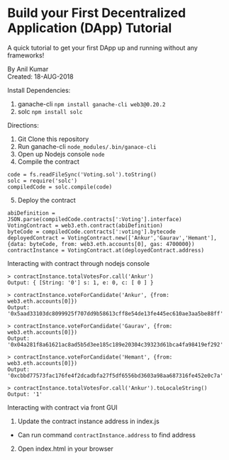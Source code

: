 # Build your First Decentralized Application (DApp) Tutorial

A quick tutorial to get your first DApp up and running without any frameworks!

By Anil Kumar <br/>
Created: 18-AUG-2018 <br/>

Install Dependencies:
1. ganache-cli ```npm install ganache-cli web3@0.20.2```
2. solc ```npm install solc```

Directions:
1. Git Clone this repository
2. Run ganache-cli ```node_modules/.bin/ganace-cli```
3. Open up Nodejs console ```node```
4. Compile the contract
  ```
  code = fs.readFileSync('Voting.sol').toString()
  solc = require('solc')
  compiledCode = solc.compile(code)
  ```

5. Deploy the contract
  ```
  abiDefinition = JSON.parse(compiledCode.contracts[':Voting'].interface)
  VotingContract = web3.eth.contract(abiDefinition)
  byteCode = compiledCode.contracts[':voting'].bytecode
  deployedContract = VotingContract.new(['Ankur','Gaurav','Hemant'],{data: byteCode, from: web3.eth.accounts[0], gas: 4700000})
  contractInstance = VotingContract.at(deployedContract.address)
  ```



Interacting with contract through nodejs console
```
> contractInstance.totalVotesFor.call('Ankur')
Output: { [String: '0'] s: 1, e: 0, c: [ 0 ] }

> contractInstance.voteForCandidate('Ankur', {from: web3.eth.accounts[0]})
Output: '0x5aad33103dc8099925f707dd9b58613cff8e54de13fe445ec610ae3aa5be88ff'

> contractInstance.voteForCandidate('Gaurav', {from: web3.eth.accounts[0]})
Output: '0x04a281f8a61621ac8ad5b5d3ee185c189e20304c39323d61bca4fa98419ef292'

> contractInstance.voteForCandidate('Hemant', {from: web3.eth.accounts[0]})
Output:  '0xcbbd77573fac176fe4f2dcadbfa27f5df6556bd3603a98aa687316fe452e0c7a'

> contractInstance.totalVotesFor.call('Ankur').toLocaleString()
Output: '1'
```

Interacting with contract via front GUI
1. Update the contract instance address in index.js
  * Can run command ```contractInstance.address``` to find address
2. Open index.html in your browser
